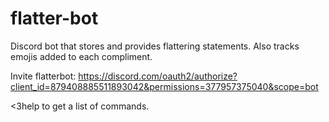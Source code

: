 # flatter-bot
Discord bot that stores and provides flattering statements. 
Also tracks emojis added to each compliment. 

Invite flatterbot: 
https://discord.com/oauth2/authorize?client_id=879408885511893042&permissions=377957375040&scope=bot

<3help to get a list of commands. 
